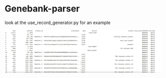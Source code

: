 # Genebank-parser
look at the use_record_generator.py for an example

![stoud out output for above](Dragster.jpg)
